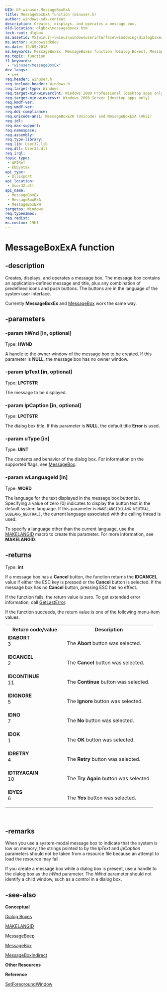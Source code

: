 ```yaml
---
UID: NF:winuser.MessageBoxExA
title: MessageBoxExA function (winuser.h)
author: windows-sdk-content
description: Creates, displays, and operates a message box.
old-location: dlgbox\messageboxex.htm
tech.root: dlgbox
ms.assetid: VS|winui|~\winui\windowsuserinterface\windowing\dialogboxes\dialogboxreference\dialogboxfunctions\messageboxex.htm
ms.author: windowssdkdev
ms.date: 12/05/2018
ms.keywords: MessageBoxEx, MessageBoxEx function [Dialog Boxes], MessageBoxExA, MessageBoxExW, _win32_MessageBoxEx, _win32_messageboxex_cpp, dlgbox.messageboxex, winui._win32_messageboxex, winuser/MessageBoxEx, winuser/MessageBoxExA, winuser/MessageBoxExW
ms.topic: function
f1_keywords: 
 - "winuser/MessageBoxEx"
dev_langs:
 - c++
req.header: winuser.h
req.include-header: Windows.h
req.target-type: Windows
req.target-min-winverclnt: Windows 2000 Professional [desktop apps only]
req.target-min-winversvr: Windows 2000 Server [desktop apps only]
req.kmdf-ver: 
req.umdf-ver: 
req.ddi-compliance: 
req.unicode-ansi: MessageBoxExW (Unicode) and MessageBoxExA (ANSI)
req.idl: 
req.max-support: 
req.namespace: 
req.assembly: 
req.type-library: 
req.lib: User32.lib
req.dll: User32.dll
req.irql: 
topic_type:
 - APIRef
 - kbSyntax
api_type:
 - DllExport
api_location:
 - User32.dll
api_name:
 - MessageBoxEx
 - MessageBoxExA
 - MessageBoxExW
targetos: Windows
req.typenames: 
req.redist: 
ms.custom: 19H1
---
```


# MessageBoxExA function


## -description


Creates, displays, and operates a message box. The message box contains an application-defined message and title, plus any combination of predefined icons and push buttons. The buttons are in the language of the system user interface.
    

Currently <b>MessageBoxEx</b> and <a href="https://docs.microsoft.com/windows/desktop/api/winuser/nf-winuser-messagebox">MessageBox</a> work the same way.


## -parameters




### -param hWnd [in, optional]

Type: <b>HWND</b>

A handle to the owner window of the message box to be created. If this parameter is <b>NULL</b>, the message box has no owner window. 


### -param lpText [in, optional]

Type: <b>LPCTSTR</b>

The message to be displayed. 


### -param lpCaption [in, optional]

Type: <b>LPCTSTR</b>

The dialog box title. If this parameter is <b>NULL</b>, the default title <b>Error</b> is used. 


### -param uType [in]

Type: <b>UINT</b>

The contents and behavior of the dialog box. For information on the supported flags, see <a href="https://docs.microsoft.com/windows/desktop/api/winuser/nf-winuser-messagebox">MessageBox</a>.


### -param wLanguageId [in]

Type: <b>WORD</b>

The language for the text displayed in the message box button(s). Specifying a value of zero (0) indicates to display the button text in the default system language. If this parameter is <code>MAKELANGID(LANG_NEUTRAL, SUBLANG_NEUTRAL)</code>, the current language associated with the calling thread is used.
           

To specify a language other than the current language, use the <a href="https://docs.microsoft.com/windows/desktop/api/winnt/nf-winnt-makelangid">MAKELANGID</a> macro to create this parameter. For more information, see <b>MAKELANGID</b>.


## -returns



Type: <b>int</b>

If a message box has a <b>Cancel</b> button, the function returns the <b>IDCANCEL</b> value if either the ESC key is pressed or the <b>Cancel</b> button is selected. If the message box has no <b>Cancel</b> button, pressing ESC has no effect. 

If the function fails, the return value is zero. To get extended error information, call <a href="https://docs.microsoft.com/windows/desktop/api/errhandlingapi/nf-errhandlingapi-getlasterror">GetLastError</a>. 

If the function succeeds, the return value is one of the following menu-item values.

<table>
<tr>
<th>Return code/value</th>
<th>Description</th>
</tr>
<tr>
<td width="40%">
<dl>
<dt><b>IDABORT</b></dt>
<dt>3</dt>
</dl>
</td>
<td width="60%">
The <b>Abort</b> button was selected.

</td>
</tr>
<tr>
<td width="40%">
<dl>
<dt><b>IDCANCEL</b></dt>
<dt>2</dt>
</dl>
</td>
<td width="60%">
The <b>Cancel</b> button was selected.

</td>
</tr>
<tr>
<td width="40%">
<dl>
<dt><b>IDCONTINUE</b></dt>
<dt>11</dt>
</dl>
</td>
<td width="60%">
The <b>Continue</b> button was selected.

</td>
</tr>
<tr>
<td width="40%">
<dl>
<dt><b>IDIGNORE</b></dt>
<dt>5</dt>
</dl>
</td>
<td width="60%">
The <b>Ignore</b> button was selected.

</td>
</tr>
<tr>
<td width="40%">
<dl>
<dt><b>IDNO</b></dt>
<dt>7</dt>
</dl>
</td>
<td width="60%">
The <b>No</b> button was selected.

</td>
</tr>
<tr>
<td width="40%">
<dl>
<dt><b>IDOK</b></dt>
<dt>1</dt>
</dl>
</td>
<td width="60%">
The <b>OK</b> button was selected.

</td>
</tr>
<tr>
<td width="40%">
<dl>
<dt><b>IDRETRY</b></dt>
<dt>4</dt>
</dl>
</td>
<td width="60%">
The <b>Retry</b> button was selected.

</td>
</tr>
<tr>
<td width="40%">
<dl>
<dt><b>IDTRYAGAIN</b></dt>
<dt>10</dt>
</dl>
</td>
<td width="60%">
The <b>Try Again</b> button was selected.

</td>
</tr>
<tr>
<td width="40%">
<dl>
<dt><b>IDYES</b></dt>
<dt>6</dt>
</dl>
</td>
<td width="60%">
The <b>Yes</b> button was selected.

</td>
</tr>
</table>
 




## -remarks



When you use a system-modal message box to indicate that the system is low on memory, the strings pointed to by the <i>lpText</i> and <i>lpCaption</i> parameters should not be taken from a resource file because an attempt to load the resource may fail. 

If you create a message box while a dialog box is present, use a handle to the dialog box as the <i>hWnd</i> parameter. The <i>hWnd</i> parameter should not identify a child window, such as a control in a dialog box. 




## -see-also




<b>Conceptual</b>



<a href="https://docs.microsoft.com/windows/desktop/dlgbox/dialog-boxes">Dialog Boxes</a>



<a href="https://docs.microsoft.com/windows/desktop/api/winnt/nf-winnt-makelangid">MAKELANGID</a>



<a href="https://docs.microsoft.com/windows/desktop/api/winuser/nf-winuser-messagebeep">MessageBeep</a>



<a href="https://docs.microsoft.com/windows/desktop/api/winuser/nf-winuser-messagebox">MessageBox</a>



<a href="https://docs.microsoft.com/windows/desktop/api/winuser/nf-winuser-messageboxindirecta">MessageBoxIndirect</a>



<b>Other Resources</b>



<b>Reference</b>



<a href="https://docs.microsoft.com/windows/desktop/api/winuser/nf-winuser-setforegroundwindow">SetForegroundWindow</a>
 

 

